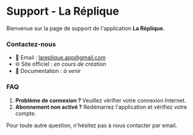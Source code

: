 # Support - La Réplique

Bienvenue sur la page de support de l'application **La Réplique**.

### Contactez-nous 
- 📧 Email : lareplique.app@gmail.com
- 🌐 Site officiel : *en cours de création* 
- 📄 Documentation : *à venir* 

### FAQ 
1. **Problème de connexion ?** Veuillez vérifier votre connexion Internet. 
2. **Abonnement non activé ?** Redémarrez l'application et vérifiez votre compte. 

Pour toute autre question, n'hésitez pas à nous contacter par email.
